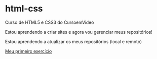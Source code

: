 # html-css
 Curso de HTML5 e CSS3 do CursoemVideo

 Estou aprendendo a criar sites e agora vou gerenciar meus repositórios!

 Estou aprendendo a atualizar os meus repositórios (local e remoto)

 <a href="https://kohnduarte.github.io/html-css/exercicios/ex001/">Meu primeiro exercício</a>
